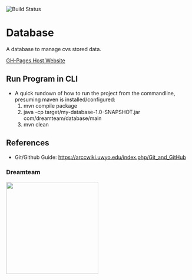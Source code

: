 ![Build Status](https://travis-ci.org/MSU-CS3250-DreamTeam/Database.svg?branch=springboot-integration)

# Database

A database to manage cvs stored data.

[GH-Pages Host Website](https://msu-cs3250-dreamteam.github.io/Database/)

## Run Program in CLI
* A quick rundown of how to run the project from the commandline, presuming maven is installed/configured:
	1. mvn compile package
	2. java -cp target/my-database-1.0-SNAPSHOT.jar com/dreamteam/database/main
	3. mvn clean

## References					
* Git/Github Guide:
	https://arccwiki.uwyo.edu/index.php/Git_and_GitHub


### Dreamteam

<a align="center" href="https://icon-library.net/icon/lotus-flower-icon-28.html" title="Lotus Flower Icon #168246"><img src="https://icon-library.net//images/lotus-flower-icon/lotus-flower-icon-28.jpg" width="250" /></a>
